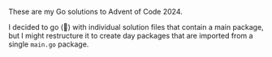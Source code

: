 These are my Go solutions to Advent of Code 2024.

I decided to go (🥁) with individual solution files that contain a main package, but I might restructure it to create day packages that are imported from a single `main.go` package.
